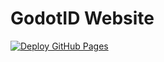 # GodotID Website
[![Deploy GitHub Pages](https://github.com/GodotID/website/actions/workflows/gh-pages.yml/badge.svg)](https://github.com/GodotID/website/actions/workflows/gh-pages.yml)
